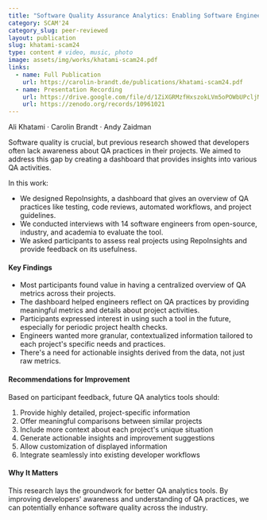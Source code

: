 ```yaml
---
title: "Software Quality Assurance Analytics: Enabling Software Engineers to Reflect on QA Practices"
category: SCAM'24
category_slug: peer-reviewed
layout: publication
slug: khatami-scam24
type: content # video, music, photo
image: assets/img/works/khatami-scam24.pdf
links:
  - name: Full Publication
    url: https://carolin-brandt.de/publications/khatami-scam24.pdf
  - name: Presentation Recording
    url: https://drive.google.com/file/d/1ZiXGRMzfHxszokLVm5oPOWbUPcljMDyh/view?usp=sharing
    url: https://zenodo.org/records/10961021
---
```


Ali Khatami · Carolin Brandt · Andy Zaidman

Software quality is crucial, but previous research showed that developers often lack awareness about QA practices in their projects. We aimed to address this gap by creating a dashboard that provides insights into various QA activities.

In this work:
- We designed RepoInsights, a dashboard that gives an overview of QA practices like testing, code reviews, automated workflows, and project guidelines.
- We conducted interviews with 14 software engineers from open-source, industry, and academia to evaluate the tool.
- We asked participants to assess real projects using RepoInsights and provide feedback on its usefulness.

#### Key Findings

- Most participants found value in having a centralized overview of QA metrics across their projects.
- The dashboard helped engineers reflect on QA practices by providing meaningful metrics and details about project activities.
- Participants expressed interest in using such a tool in the future, especially for periodic project health checks.
- Engineers wanted more granular, contextualized information tailored to each project's specific needs and practices.
- There's a need for actionable insights derived from the data, not just raw metrics.

#### Recommendations for Improvement

Based on participant feedback, future QA analytics tools should:
1. Provide highly detailed, project-specific information
1. Offer meaningful comparisons between similar projects
1. Include more context about each project's unique situation
1. Generate actionable insights and improvement suggestions
1. Allow customization of displayed information
1. Integrate seamlessly into existing developer workflows

#### Why It Matters

This research lays the groundwork for better QA analytics tools. By improving developers' awareness and understanding of QA practices, we can potentially enhance software quality across the industry.
